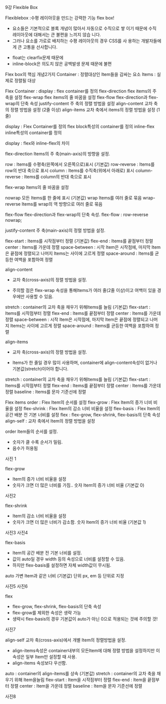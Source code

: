 9강 Flexible Box

Flexiblebox
:수평 레이아웃을 만드는 강력한 기능 flex box!

- 요소들은 기본적으로 블록 개념이 많아서 자동으로 수직으로 쌓
이기 때문에 수직 레이아웃에 대해서는 큰 불편을 느끼지 않습
니다.
- 그러나 요소를 가로로 배치하는 수평 레이아웃의 경우 CSS를 사
용하는 개발자들에게 큰 고통을 선사합니다.

* float는 clearfix문제 때문에
* inline-block은 의도치 않은 공백발생 문제 때문에 불편

Flex box의 핵심 개념2가지
Container : 정렬대상인 Item들을 감싸는 요소
Items : 실제로 정렬될 대상

Flex Container :
display : flex container를 정의
flex-direction flex items의 주 축을 설정
flex-wrap flex items의 줄 바꿈을 설정
flex-flow flex-direction과 flex-wrap의 단축 속성
justify-content 주 축의 정렬 방법을 설정
align-content 교차 축의 정렬 방법을 설정 (2줄 이상)
align-items 교차 축에서 items의 정렬 방법을 설정 (1줄)

display
: Flex Container를 정의
flex block특성의 container를 정의
inline-flex inline특성의 container를 정의

display : flex와 inline-flex의 차이

flex-direction
Items의 주 축(main-axis)의 방향을 설정.

row : Items를 수평축(왼쪽에서 오른쪽으로)표시 (기본값)
row-reverse : Items를 row의 반대 축으로 표시
column : Items를 수직축(위에서 아래로) 표시
column-reverse : Items를 column의 반대 축으로 표시

flex-wrap
Items의 줄 바꿈을 설정

nowrap 모든 Items를 한 줄에 표시 (기본값)
wrap Items를 여러 줄로 묶음
wrap-reverse Items를 wrap의 역 방향으로 여러 줄로 묶음

flex-flow
flex-direction과 flex-wrap의 단축 속성.
flex-flow : row-reverse nowrap;

justify-content
주 축(main-axis)의 정렬 방법을 설정.

flex-start : Items를 시작점부터 정렬 (기본값)
flex-end : Items를 끝점부터 정렬
center : Items를 가운데 정렬
space-between : 시작 Item은 시작점에, 마지막 Item은
끝점에 정렬되고 나머지 Items는 사이에 고르게 정렬
space-around : Items를 균등한 여백을 포함하여 정렬

align-content
- 교차 축(cross-axis)의 정렬 방법을 설정.

- 주의할 점은 flex-wrap 속성을 통해Items가 여러 줄(2줄 이상)이고 여백이 있을 경우에만 사용할 수 있음.

stretch : container의 교차 축을 채우기 위해Items를 늘림 (기본값)
flex-start : Items를 시작점부터 정렬
flex-end : Items를 끝점부터 정렬
center : Items를 가운데 정렬
space-between : 시작 Item은 시작점에, 마지막 Item은 끝점에 정렬되고 나머지 Items는 사이에 고르게 정렬
space-around : Items를 균등한 여백을 포함하여 정렬

align-items
- 교차 축(cross-axis)의 정렬 방법을 설정.

- Items가 한 줄일 경우 많이 사용하며, container에 align-content속성이 없거나 기본값(stretch)이어야 합니다.

stretch : container의 교차 축을 채우기 위해Items를 늘림 (기본값)
flex-start : Items를 시작점부터 정렬
flex-end : Items를 끝점부터 정렬
center : Items를 가운데 정렬
baseline : Items를 문자 기준선에 정렬

Flex items
order : Flex Item의 순서를 설정
flex-grow : Flex Item의 증가 너비 비율을 설정
flex-shrink : Flex Item의 감소 너비 비율을 설정
flex-basis : Flex Item의 공간 배분 전 기본 너비를 설정
flex : flex-grow, flex-shrink, flex-basis의 단축 속성
align-self : 교차 축에서 Item의 정렬 방법을 설정

order
Item들의 순서를 설정.

- 숫자가 클 수록 순서가 밀림.
- 음수가 허용됨

사진 1

flex-grow
- Item의 증가 너비 비율을 설정
- 숫자가 크면 더 많은 너비를 가짐..
숫자 Item의 증가 너비 비율 (기본값 0)

사진2

flex-shrink
- Item의 감소 너비 비율을 설정
- 숫자가 크면 더 많은 너비가 감소함.
숫자 Item의 증가 너비 비율 (기본값 1)

사진3
사진4

flex-basis
- Item의 공간 배분 전 기본 너비를 설정.
- 값이 auto일 경우 width 등의 속성으로 너비를 설정할 수 있음.
- 하지만 flex-basis를 설정하면 자체 width값이 무시됨.

auto 가변 Item과 같은 너비 (기본값)
단위 px, em 등 단위로 지정

사진5
사진6

flex
- flex-grow, flex-shrink, flex-basis의 단축 속성
- flex-grow를 제외한 속성은 생략 가능
- 생략시 flex-basis의 경우 기본값이 auto가 아닌 0으로 적용되는 것에 주의할 것!

사진7

align-self
교차 축(cross-axis)에서 개별 Item의 정렬방법을 설정.
- align-items속성은 container내부의 모든Item에 대해 정렬 방법을 설정하지만 이 속성은 일부 Item만 설정할 때 사용.
- align-items 속성보다 우선함.

auto : container의 align-items를 상속 (기본값)
stretch : container의 교차 축을 채우기 위해 Item을늘림
flex-start : Item을 시작점부터 정렬
flex-end : Item을 끝점부터 정렬
center : Item을 가운데 정렬
baseline : Item을 문자 기준선에 정렬

사진8
